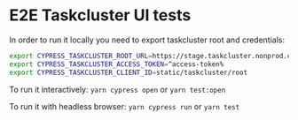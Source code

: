 # E2E Taskcluster UI tests

In order to run it locally you need to export taskcluster root and credentials:

```sh
export CYPRESS_TASKCLUSTER_ROOT_URL=https://stage.taskcluster.nonprod.cloudops.mozgcp.net/
export CYPRESS_TASKCLUSTER_ACCESS_TOKEN=^access-token%
export CYPRESS_TASKCLUSTER_CLIENT_ID=static/taskcluster/root
```

To run it interactively: `yarn cypress open` or `yarn test:open`

To run it with headless browser: `yarn cypress run` or `yarn test`
